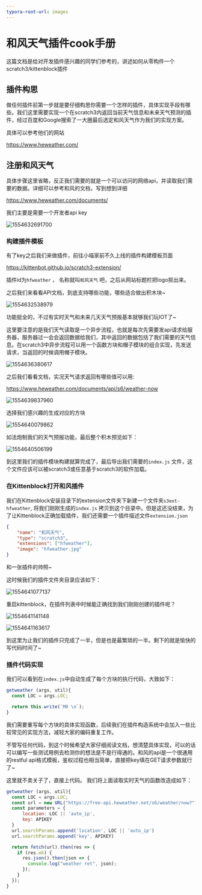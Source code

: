 ```yaml
---
typora-root-url: images
---
```


# 和风天气插件cook手册

这篇文档是给对开发插件感兴趣的同学们参考的，讲述如何从零构件一个scratch3/kittenblock插件

## 插件构思

做任何插件前第一步就是要仔细构思你需要一个怎样的插件，具体实现手段有哪些。我们这里需要实现一个在scratch3内返回当前天气信息和未来天气预测的插件，经过百度和Google搜索了一大圈最后选定和风天气作为我们的实现方案。

具体可以参考他们的网站

https://www.heweather.com/

## 注册和风天气

具体步骤这里省略，反正我们需要的就是一个可以访问的网络api，并读取我们需要的数据。详细可以参考和风的文档，写到想到详细

https://www.heweather.com/documents/

我们主要是需要一个开发者api key

![1554632691700](/1554632691700.png)

### 构建插件模板

有了key之后我们来做插件，前往小喵家前不久上线的插件构建模板页面

https://kittenbot.github.io/scratch3-extension/

插件id为`hfweather` ， 名称就叫`和风天气` 吧，之后从网站标题栏把logo抠出来。

之后我们来看看API文档，到底支持哪些功能，哪些适合做出积木块~

![1554632538979](/1554632538979.png)

功能挺全的，不过有实时天气和未来几天天气预报基本就够我们玩IOT了~

这里要注意的是我们天气读取是一个异步流程，也就是每次先需要发api请求给服务器，服务器过一会会返回数据给我们，其中返回的数据包括了我们需要的天气信息。在scratch3中异步流程可以用一个函数方块和帽子模块的组合实现，先发送请求，当返回的时候调用帽子模块。

![1554636380617](/1554636380617.png)

之后我们看看文档，实况天气请求返回有哪些值可以用:

https://www.heweather.com/documents/api/s6/weather-now

![1554639837960](/1554639837960.png)

选择我们感兴趣的生成对应的方块

![1554640079862](/1554640079862.png)

如法炮制我们的天气预报功能，最后整个积木预览如下：

![1554640506199](/1554640506199.png)

到这里我们的插件模块构建就算完成了，最后导出我们需要的`index.js` 文件，这个文件应该可以被scratch3或任意基于scratch3的软件加载。

### 在Kittenblock打开和风插件

我们在Kittenblock安装目录下的extension文件夹下新建一个文件夹`s3ext-hfweather`, 将我们刚刚生成的`index.js` 拷贝到这个目录中。但是这还没结束，为了让Kittenblock正确加载插件，我们还需要一个插件描述文件`extension.json`

```json
{
    "name": "和风天气",
    "type": "scratch3",
    "extensions": ["hfweather"],
    "image": "hfweather.jpg"
}
```

和一张插件的帅照~

这时候我们的插件文件夹目录应该如下：

![1554641077137](/1554641077137.png)

重启kittenblock，在插件列表中时候能正确找到我们刚刚创建的插件呢？

![1554641141148](/1554641141148.png)

![1554641163617](/1554641163617.png)

到这里为止我们的插件只完成了一半，但是也是最繁琐的一半。剩下的就是愉快的写代码时间了~

### 插件代码实现

我们可以看到在`index.js`中自动生成了每个方块的执行代码，大致如下：

```js
getweather (args, util){
  const LOC = args.LOC;

  return this.write(`M0 \n`);
}
```

我们需要重写每个方块的具体实现函数，后续我们在插件构造系统中会加入一些比较常见的实现方法，减轻大家的编码重复工作。

不管写任何代码，到这个时候希望大家仔细阅读文档，想清楚具体实现，可以的话可以编写一些测试用例去检测你的想法是不是行得通的。和风的api是一个很通用的restful api格式模板，鉴权过程也相当简单，直接把key填在GET请求参数就行了~

这里就不卖关子了，直接上代码。 我们将上面读取实时天气的函数改造成如下：

```js
getweather (args, util){
  const LOC = args.LOC;
  const url = new URL("https://free-api.heweather.net/s6/weather/now?");
  const parameters = {
      location: LOC || 'auto_ip',
      key: APIKEY
  }
  url.searchParams.append('location', LOC || 'auto_ip')
  url.searchParams.append('key', APIKEY)

  return fetch(url).then(res => {
    if (res.ok) {
      res.json().then(json => {
        console.log("weather ret", json);
      });
    }
  });
}
```










